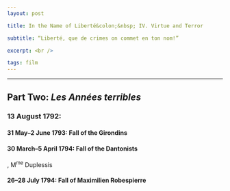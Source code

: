 ```yaml
---
layout: post

title: In the Name of Liberté&colon;&nbsp; IV. Virtue and Terror

subtitle: “Liberté, que de crimes on commet en ton nom!” 

excerpt: <br />

tags: film
---
```


----

## Part Two: _Les Années terribles_

### 13 August 1792: 

#### 31 May–2 June 1793: Fall of the Girondins

#### 30 March–5 April 1794: Fall of the Dantonists

, M<sup>me</sup> Duplessis

#### 26–28 July 1794: Fall of Maximilien Robespierre 


